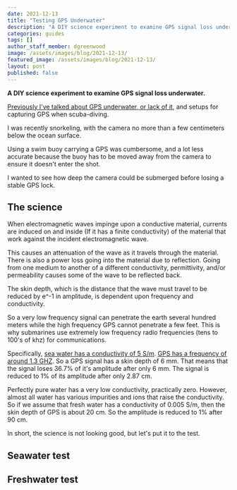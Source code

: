 ```yaml
---
date: 2021-12-13
title: "Testing GPS Underwater"
description: "A DIY science experiment to examine GPS signal loss underwater."
categories: guides
tags: []
author_staff_member: dgreenwood
image: /assets/images/blog/2021-12-13/
featured_image: /assets/images/blog/2021-12-13/
layout: post
published: false
---
```


**A DIY science experiment to examine GPS signal loss underwater.**

[Previously I've talked about GPS underwater, or lack of it](/blog/2020/underwater-google-street-view.md), and setups for capturing GPS when scuba-diving.

I was recently snorkeling, with the camera no more than a few centimeters below the ocean surface.

Using a swim buoy carrying a GPS was cumbersome, and a lot less accurate because the buoy has to be moved away from the camera to ensure it doesn't enter the shot.

I wanted to see how deep the camera could be submerged before losing a stable GPS lock.

## The science

When electromagnetic waves impinge upon a conductive material, currents are induced on and inside (If it has a finite conductivity) of the material that work against the incident electromagnetic wave.

This causes an attenuation of the wave as it travels through the material. There is also a power loss going into the material due to reflection. Going from one medium to another of a different conductivity, permittivity, and/or permeability causes some of the wave to be reflected back.

The skin depth, which is the distance that the wave must travel to be reduced by e^-1 in amplitude, is dependent upon frequency and conductivity.

So a very low frequency signal can penetrate the earth several hundred meters while the high frequency GPS cannot penetrate a few feet. This is why submarines use extremely low frequency radio frequencies (tens to 100's of khz) for communications.

Specifically, [sea water has a conductivity of 5 S/m](https://en.wikipedia.org/wiki/Conductivity_(electrolytic)). [GPS has a frequency of around 1.3 GHZ](https://www.nist.gov/pml/time-and-frequency-division/popular-links/time-frequency-z/time-and-frequency-z-g). So a GPS signal has a skin depth of 6 mm. That means that the signal loses 36.7% of it's amplitude after only 6 mm. The signal is reduced to 1% of its amplitude after only 2.87 cm.

Perfectly pure water has a very low conductivity, practically zero. However, almost all water has various impurities and ions that raise the conductivity. So if we assume that fresh water has a conductivity of 0.005 S/m, then the skin depth of GPS is about 20 cm. So the amplitude is reduced to 1% after 90 cm.

In short, the science is not looking good, but let's put it to the test.

## Seawater test


## Freshwater test
